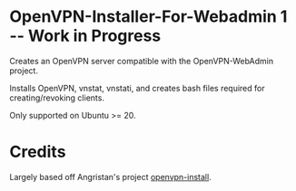 # OpenVPN-Installer-For-Webadmin 1 -- Work in Progress

Creates an OpenVPN server compatible with the OpenVPN-WebAdmin project.

Installs OpenVPN, vnstat, vnstati, and creates bash files required for creating/revoking clients.

Only supported on Ubuntu >= 20. 


# Credits

Largely based off Angristan's project [openvpn-install](https://github.com/angristan/openvpn-install).
